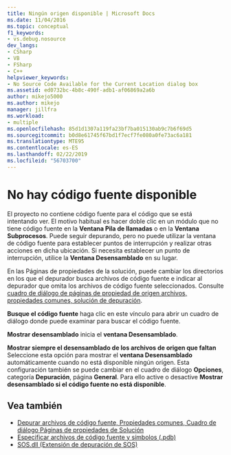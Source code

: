 ```yaml
---
title: Ningún origen disponible | Microsoft Docs
ms.date: 11/04/2016
ms.topic: conceptual
f1_keywords:
- vs.debug.nosource
dev_langs:
- CSharp
- VB
- FSharp
- C++
helpviewer_keywords:
- No Source Code Available for the Current Location dialog box
ms.assetid: ed0732bc-4b8c-490f-adb1-af06869a2a6b
author: mikejo5000
ms.author: mikejo
manager: jillfra
ms.workload:
- multiple
ms.openlocfilehash: 85d1d1307a119fa23bf7ba015130ab9c7b6f69d5
ms.sourcegitcommit: b0d8e61745f67bd1f7ecf7fe080a0fe73ac6a181
ms.translationtype: MTE95
ms.contentlocale: es-ES
ms.lasthandoff: 02/22/2019
ms.locfileid: "56703700"
---
```

# <a name="no-source-available"></a>No hay código fuente disponible
El proyecto no contiene código fuente para el código que se está intentando ver. El motivo habitual es hacer doble clic en un módulo que no tiene código fuente en la **Ventana Pila de llamadas** o en la **Ventana Subprocesos**. Puede seguir depurando, pero no puede utilizar la ventana de código fuente para establecer puntos de interrupción y realizar otras acciones en dicha ubicación. Si necesita establecer un punto de interrupción, utilice la **Ventana Desensamblado** en su lugar.

 En las Páginas de propiedades de la solución, puede cambiar los directorios en los que el depurador busca archivos de código fuente e indicar al depurador que omita los archivos de código fuente seleccionados. Consulte [cuadro de diálogo de páginas de propiedad de origen archivos, propiedades comunes, solución de depuración](../debugger/debug-source-files-common-properties-solution-property-pages-dialog-box.md).

 **Busque el código fuente** haga clic en este vínculo para abrir un cuadro de diálogo donde puede examinar para buscar el código fuente.

 **Mostrar desensamblado** inicia el **ventana Desensamblado**.

 **Mostrar siempre el desensamblado de los archivos de origen que faltan** Seleccione esta opción para mostrar el **ventana Desensamblado** automáticamente cuando no está disponible ningún origen. Esta configuración también se puede cambiar en el cuadro de diálogo **Opciones**, categoría **Depuración**, página **General**. Para ello active o desactive **Mostrar desensamblado si el código fuente no está disponible**.

## <a name="see-also"></a>Vea también
- [Depurar archivos de código fuente, Propiedades comunes, Cuadro de diálogo Páginas de propiedades de Solución](../debugger/debug-source-files-common-properties-solution-property-pages-dialog-box.md)
- [Especificar archivos de código fuente y símbolos (.pdb)](../debugger/specify-symbol-dot-pdb-and-source-files-in-the-visual-studio-debugger.md)
- [SOS.dll (Extensión de depuración de SOS)](/dotnet/framework/tools/sos-dll-sos-debugging-extension)